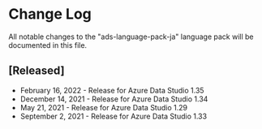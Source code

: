 # Change Log
All notable changes to the "ads-language-pack-ja" language pack will be documented in this file.

## [Released]
* February 16, 2022 - Release for Azure Data Studio 1.35
* December 14, 2021 - Release for Azure Data Studio 1.34
* May 21, 2021 - Release for Azure Data Studio 1.29
* September 2, 2021 - Release for Azure Data Studio 1.33
